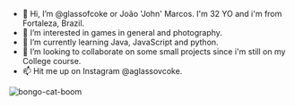 - 👋 Hi, I’m @glassofcoke or João 'John' Marcos. I'm 32 YO and i'm from Fortaleza, Brazil.
- 👀 I’m interested in games in general and photography. 
- 🌱 I’m currently learning Java, JavaScript and python.
- 💞️ I’m looking to collaborate on some small projects since i'm still on my College course.
- 📫 Hit me up on Instagram @aglassovcoke.

<!---
glassofcoke/glassofcoke is a ✨ special ✨ repository because its `README.md` (this file) appears on your GitHub profile.
You can click the Preview link to take a look at your changes.
--->
![bongo-cat-boom](https://user-images.githubusercontent.com/109489009/201343922-617b8862-451e-4b27-a1da-b1f76750273f.gif)
